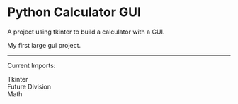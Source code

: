 # Python Calculator GUI

A project using tkinter to build a calculator with a GUI.

My first large gui project.

---

Current Imports:

<p>

Tkinter <br />
Future Division<br />
Math<br />

</p>